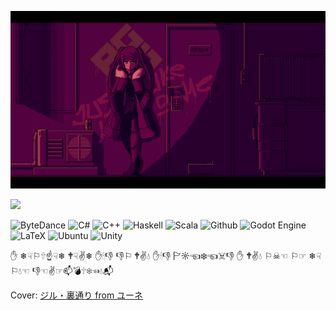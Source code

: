 ![](imgs/main.png)

<img width="50%" src="https://github-readme-stats.vercel.app/api?username=neilkleistgao&theme=radical&hide_border=true&background=FFFFFF00&show_icons=true&include_all_commits=true" />

![ByteDance](https://img.shields.io/badge/ByteDance-ex_intern-DB3552?logo=ByteDance)
![C#](https://img.shields.io/badge/CSharp-junior-blue?logo=csharp)
![C++](https://img.shields.io/badge/C++-senior-important?logo=cplusplus)
![Haskell](https://img.shields.io/badge/Haskell-beginner-brightgreen?logo=Haskell)
![Scala](https://img.shields.io/badge/Scala-beginner-brightgreen?logo=Scala)
![Github](https://img.shields.io/badge/Github-senior-important?logo=Github)
![Godot Engine](https://img.shields.io/badge/GodotEngine-junior-blue?logo=GodotEngine)
![LaTeX](https://img.shields.io/badge/LaTeX-junior-blue?logo=LaTeX)
![Ubuntu](https://img.shields.io/badge/Ubuntu-junior-blue?logo=Ubuntu)
![Unity](https://img.shields.io/badge/Unity-junior-blue?logo=Unity)

✋ ❄☟⚐🕆☝☟❄ 🕈☟✌❄ ✋🕯👎 👎⚐ 🕈✌💧 ✋🕯👎 🏱☼☜❄☜☠👎 ✋ 🕈✌💧 ⚐☠☜ ⚐☞ ❄☟⚐💧☜ 👎☜✌☞📫💣🕆❄☜💧📬

Cover: [ジル・裏通り from ユーネ](https://www.pixiv.net/artworks/62127066)